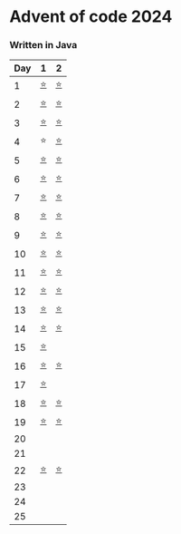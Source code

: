 # Advent of code 2024

### Written in Java

| Day | 1                       | 2                       |
|-----|-------------------------|-------------------------|
| 1   | [⭐](src/D01/D01P1.java) | [⭐](src/D01/D01P2.java) |
| 2   | [⭐](src/D02/D02P1.java) | [⭐](src/D02/D02P2.java) |
| 3   | [⭐](src/D03/D03P1.java) | [⭐](src/D03/D03P2.java) |
| 4   | ⭐                       | [⭐](src/D04/D04P2.java) |
| 5   | [⭐](src/D05/D05P1.java) | [⭐](src/D05/D05P2.java) |
| 6   | [⭐](src/D06/D06P1.java) | [⭐](src/D06/D06P2.java) |
| 7   | [⭐](src/D07/D07P1.java) | [⭐](src/D07/D07P2.java) |
| 8   | [⭐](src/D08/D08P1.java) | [⭐](src/D08/D08P2.java) |
| 9   | [⭐](src/D09/D09P1.java) | [⭐](src/D09/D09P2.java) |
| 10  | [⭐](src/D10/D10P1.java) | [⭐](src/D10/D10P2.java) |
| 11  | [⭐](src/D11/D11P1.java) | [⭐](src/D11/D11P2.java) |
| 12  | [⭐](src/D12/D12P1.java) | [⭐](src/D12/D12P2.java) |
| 13  | [⭐](src/D13/D13P1.java) | [⭐](src/D13/D13P2.java) |
| 14  | [⭐](src/D14/D14P1.java) | [⭐](src/D14/D14P2.java) |
| 15  | [⭐](src/D15/D15P1.java) | [ ](src/D15/D15P2.java) |
| 16  | [⭐](src/D16/D16P1.java) | [⭐](src/D16/D16P2.java) |
| 17  | [⭐](src/D17/D17P1.java) | [ ](src/D17/D17P2.java) |
| 18  | [⭐](src/D18/D18P1.java) | [⭐](src/D18/D18P2.java) |
| 19  | [⭐](src/D19/D19P1.java) | [⭐](src/D19/D19P2.java) |
| 20  | [ ](src/D20/D20P1.java) | [ ](src/D20/D20P2.java) |
| 21  | [ ](src/D21/D21P1.java) | [ ](src/D21/D21P2.java) |
| 22  | [⭐](src/D22/D22P1.java) | [⭐](src/D22/D22P2.java) |
| 23  | [ ](src/D23/D23P1.java) | [ ](src/D23/D23P2.java) |
| 24  | [ ](src/D24/D24P1.java) | [ ](src/D24/D24P2.java) |
| 25  | [ ](src/D25/D25P1.java) | [ ](src/D25/D25P2.java) |
